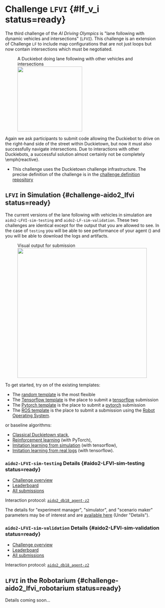 # Challenge `LFVI` {#lf_v_i status=ready}

The third challenge of the *AI Driving Olympics* is "lane following with dynamic vehicles and intersections" (`LFVI`).
This challenge is an extension of Challenge `LF` to include map configurations that are not just loops but now contain intersections which must be negotiated. 



<figure figure-id="fig:lane-following-vehicles-intersections">
    <figcaption>A Duckiebot doing lane following with other vehicles and intersections</figcaption>
    <img style='width:15em' src="yield.jpg"/>
</figure>


Again we ask participants to submit code allowing the Duckiebot to drive on the right-hand side of the street within Duckietown, but now it must also successfully navigate intersections. Due to interactions with other Duckiebots, a successful solution almost certainly not be completely \emph{reactive}. 

* This challenge uses the Duckietown challenge infrastructure. The precise definition of the challenge is in the [challenge definition repository](https://github.com/duckietown/challenge-aido_LF)


## `LFVI` in Simulation {#challenge-aido2_lfvi status=ready}

The current versions of the lane following with vehicles in simulation are `aido2-LFVI-sim-testing` and `aido2-LF-sim-validation`. These two challenges are identical except for the output that you are allowed to see. In the case of `testing` you will be able to see performance of your agent ([](#fig:submission-output-lfvi))  and you will be able to download the logs and artifacts. 

<figure figure-id="fig:submission-output-lfvi">
    <figcaption>Visual output for submission</figcaption>
    <img style='width:30em' src="submission-output-lfvi.png"/>
</figure>

To get started, try on of the existing templates:

* The [random template](#minimal-template) is the most flexible
* The [Tensorflow template](#tensorflow-template) is the place to submit a [tensorflow](https://www.tensorflow.org/) submission
* The [Pytorch template](#pytorch-template) is the place to submit a [pytorch](https://pytorch.org/) submission
* The [ROS template](#ros-template) is the place to submit a submission using the [Robot Operating System](http://www.ros.org/). 

or baseline algorithms:

 - [Classical Duckietown stack](#ros-baseline),
 - [Reinforcement learning](#embodied_rl) (with PyTorch),
 - [Imitation learning from simulation](#embodied_il_sim) (with tensorflow),
 - [Imitation learning from real logs](#embodied_il_logs) (with tensorflow).


### `aido2-LFVI-sim-testing` Details {#aido2-LFVI-sim-testing status=ready}

 - [Challenge overview](https://challenges.duckietown.org/v4/humans/challenges/aido2-LFVI-sim-testing)
 - [Leaderboard](https://challenges.duckietown.org/v4/humans/challenges/aido2-LFVI-sim-testing/leaderboard)
 - [All submissions](https://challenges.duckietown.org/v4/humans/challenges/aido2-LFVI-sim-testing/submissions)


Interaction protocol: [`aido2_db18_agent-z2`](#aido2_db18_agent-z2)

The details for "experiment manager", "simulator", and "scenario maker" parameters may be of interest and are [available here](https://challenges.duckietown.org/v4/humans/challenges/aido2-LFVI-sim-testing) (Under "Details").

### `aido2-LFVI-sim-validation` Details {#aido2-LFVI-sim-validation status=ready}

 - [Challenge overview](https://challenges.duckietown.org/v4/humans/challenges/aido2-LFVI-sim-validation)
 - [Leaderboard](https://challenges.duckietown.org/v4/humans/challenges/aido2-LFVI-sim-validation/leaderboard)
 - [All submissions](https://challenges.duckietown.org/v4/humans/challenges/aido2-LFVI-sim-validation/submissions)


Interaction protocol: [`aido2_db18_agent-z2`](#aido2_db18_agent-z2)


## `LFVI` in the Robotarium {#challenge-aido2_lfvi_robotarium status=ready}

Details coming soon...

